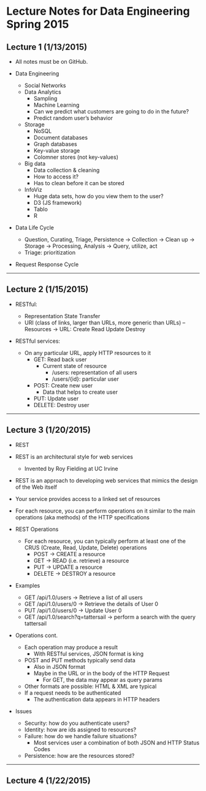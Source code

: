 # Lecture Notes for Data Engineering Spring 2015

## Lecture 1 (1/13/2015)
  - All notes must be on GitHub.

  - Data Engineering
    - Social Networks
    - Data Analytics
      - Sampling
      - Machine Learning
      - Can we predict what customers are going to do in the future?
      - Predict random user’s behavior
    - Storage
      - NoSQL
      - Document databases
      - Graph databases
      - Key-value storage
      - Colomner stores (not key-values)
    - Big data
      - Data collection & cleaning
      - How to access it?
      - Has to clean before it can be stored
    - InfoViz
      - Huge data sets, how do you view them to the user?
      - D3 (JS framework)
      - Tablo
      - R

  - Data Life Cycle
      - Question, Curating, Triage, Persistence → Collection → Clean up → Storage → Processing, Analysis → Query, utilize, act
      - Triage: prioritization

  - Request Response Cycle

---
## Lecture 2 (1/15/2015)
  - RESTful:
    - Representation State Transfer
    - URI (class of links, larger than URLs, more generic than URLs) – Resources → URL: Create Read Update Destroy

  - RESTful services:
    - On any particular URL, apply HTTP resources to it
      - GET: Read back user
        - Current state of resource
          - /users: representation of all users
          - /users/{id}: particular user
      - POST: Create new user
        - Data that helps to create user
      - PUT: Update user
      - DELETE: Destroy user

---
## Lecture 3 (1/20/2015)
 - REST
  - REST is an architectural style for web services
    - Invented by Roy Fielding at UC Irvine
  - REST is an approach to developing web services that mimics the design of the Web itself
  - Your service provides access to a linked set of resources
  - For each resource, you can perform operations on it similar to the main operations (aka methods) of the HTTP specifications

- REST Operations
  - For each resource, you can typically perform at least one of the CRUS (Create, Read, Update, Delete) operations
    - POST → CREATE a resource
    - GET → READ (i.e. retrieve) a resource
    - PUT → UPDATE a resource
    - DELETE → DESTROY a resource

- Examples
  - GET /api/1.0/users → Retrieve a list of all users
  - GET /api/1.0/users/0 → Retrieve the details of User 0
  - PUT /api/1.0/users/0 → Update User 0
  - GET /api/1.0/search?q=tattersail → perform a search with the query tattersail

- Operations cont.
  - Each operation may produce a result
    - With RESTful services, JSON format is king
  - POST and PUT methods typically send data
    - Also in JSON format
    - Maybe in the URL or in the body of the HTTP Request
      - For GET, the data may appear as query params
  - Other formats are possible: HTML & XML are typical
  - If a request needs to be authenticated
    - The authentication data appears in HTTP headers

- Issues
  - Security: how do you authenticate users?
  - Identity: how are ids assigned to resources?
  - Failure: how do we handle failure situations?
    - Most services user a combination of both JSON and HTTP Status Codes
  - Persistence: how are the resources stored?

---
## Lecture 4 (1/22/2015)
